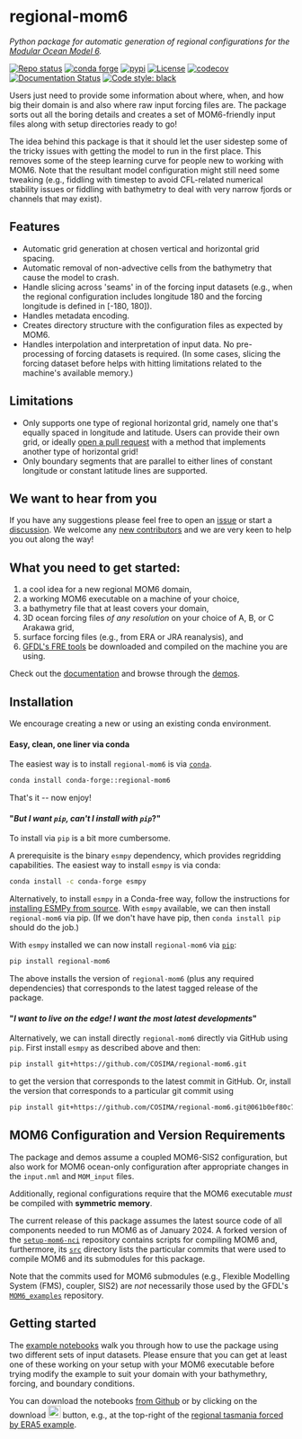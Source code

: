 # regional-mom6

*Python package for automatic generation of regional configurations for the [Modular Ocean Model 6](https://github.com/mom-ocean/MOM6).*

[![Repo status](https://www.repostatus.org/badges/latest/active.svg?style=flat-square)](https://www.repostatus.org/#active)
[![conda forge](https://img.shields.io/conda/vn/conda-forge/regional-mom6.svg)](https://anaconda.org/conda-forge/regional-mom6)
[![pypi](https://badge.fury.io/py/regional-mom6.svg)](https://badge.fury.io/py/regional-mom6)
[![License](https://img.shields.io/badge/License-MIT-blue.svg?style=flat-square)](https://mit-license.org)
[![codecov](https://codecov.io/gh/COSIMA/regional-mom6/branch/main/graph/badge.svg?token=7OEZ1UZRY4)](https://codecov.io/gh/COSIMA/regional-mom6)
[![Documentation Status](https://readthedocs.org/projects/regional-mom6/badge/?version=latest)](https://regional-mom6.readthedocs.io/en/latest/?badge=latest)
[![Code style: black](https://img.shields.io/badge/code%20style-black-000000.svg)](https://github.com/psf/black)

Users just need to provide some information about where, when, and how big their domain is and also where raw input forcing files are. The package sorts out all the boring details and creates a set of MOM6-friendly input files along with setup directories ready to go! 

The idea behind this package is that it should let the user sidestep some of the tricky issues with getting the model to run in the first place. This removes some of the steep learning curve for people new to working with MOM6. Note that the resultant model configuration might still need some tweaking (e.g., fiddling with timestep to avoid CFL-related numerical stability issues or fiddling with bathymetry to deal with very narrow fjords or channels that may exist).


## Features

- Automatic grid generation at chosen vertical and horizontal grid spacing.
- Automatic removal of non-advective cells from the bathymetry that cause the model to crash.
- Handle slicing across 'seams' in of the forcing input datasets (e.g., when the regional
  configuration includes longitude 180 and the forcing longitude is defined in [-180, 180]).
- Handles metadata encoding.
- Creates directory structure with the configuration files as expected by MOM6.
- Handles interpolation and interpretation of input data. No pre-processing of forcing datasets is required. (In some cases, slicing the forcing dataset before helps with hitting limitations related to the machine's available memory.)

## Limitations

- Only supports one type of regional horizontal grid, namely one that's equally spaced in longitude
  and latitude. Users can provide their own grid, or ideally [open a pull request](https://github.com/COSIMA/regional-mom6/pulls) with a method that implements another type of horizontal grid!
- Only boundary segments that are parallel to either lines of constant longitude or constant latitude
  lines are supported.


## We want to hear from you

If you have any suggestions please feel free to open an [issue](https://github.com/COSIMA/regional-mom6/issues) or start a [discussion](https://github.com/COSIMA/regional-mom6/discussions). We welcome any [new contributors](https://regional-mom6.readthedocs.io/en/latest/contributing.html) and we are very keen to help you out along the way!


## What you need to get started:

1. a cool idea for a new regional MOM6 domain,
2. a working MOM6 executable on a machine of your choice, 
3. a bathymetry file that at least covers your domain,
4. 3D ocean forcing files *of any resolution* on your choice of A, B, or C Arakawa grid,
5. surface forcing files (e.g., from ERA or JRA reanalysis), and
6. [GFDL's FRE tools](https://github.com/NOAA-GFDL/FRE-NCtools) be downloaded and compiled on the machine you are using.

Check out the [documentation](https://regional-mom6.readthedocs.io/en/latest/) and browse through the [demos](https://regional-mom6.readthedocs.io/en/latest/demos.html).


## Installation

We encourage creating a new or using an existing conda environment.

#### Easy, clean, one liner via conda

The easiest way is to install `regional-mom6` is via [`conda`](https://anaconda.org/conda-forge/regional-mom6).

```bash
conda install conda-forge::regional-mom6
```

That's it -- now enjoy!

#### "*But I want `pip`, can't I install with `pip`*?"

To install via `pip` is a bit more cumbersome.

A prerequisite is the binary `esmpy` dependency, which provides regridding capabilities.
The easiest way to install `esmpy` is via conda:

```bash
conda install -c conda-forge esmpy
```

Alternatively, to install `esmpy` in a Conda-free way, follow the instructions for [installing ESMPy from
source](https://earthsystemmodeling.org/esmpy_doc/release/latest/html/install.html#installing-esmpy-from-source).
With `esmpy` available, we can then install `regional-mom6` via pip. (If we don't have have pip, then
`conda install pip` should do the job.)

With `esmpy` installed we can now install `regional-mom6` via [`pip`](https://pypi.org/project/regional-mom6/):

```bash
pip install regional-mom6
```

The above installs the version of `regional-mom6` (plus any required dependencies) that corresponds to the latest tagged release of the package.

#### "*I want to live on the edge! I want the most latest developments*"

Alternatively, we can install directly `regional-mom6` directly via GitHub using `pip`.
First install `esmpy` as described above and then:

```bash
pip install git+https://github.com/COSIMA/regional-mom6.git
```

to get the version that corresponds to the latest commit in GitHub.
Or, install the version that corresponds to a particular git commit using

```bash
pip install git+https://github.com/COSIMA/regional-mom6.git@061b0ef80c7cbc04de0566df329c4ea472002f7e
```

## MOM6 Configuration and Version Requirements

The package and demos assume a coupled MOM6-SIS2 configuration, but also work for MOM6 ocean-only configuration after appropriate changes in the `input.nml` and `MOM_input` files.

Additionally, regional configurations require that the MOM6 executable _must_ be compiled with **symmetric memory**.

The current release of this package assumes the latest source code of all components needed to run MOM6 as of
January 2024. A forked version of the [`setup-mom6-nci`](https://github.com/ashjbarnes/setup-mom6-nci) repository
contains scripts for compiling MOM6 and, furthermore, its [`src`](https://github.com/ashjbarnes/setup-mom6-nci/tree/setup-mom6/src)
directory lists the particular commits that were used to compile MOM6 and its submodules for this package.

Note that the commits used for MOM6 submodules (e.g., Flexible Modelling System (FMS), coupler, SIS2) are _not_
necessarily those used by the GFDL's [`MOM6_examples`](https://github.com/NOAA-GFDL/MOM6-examples) repository.


## Getting started

The [example notebooks](https://regional-mom6.readthedocs.io/en/latest/demos.html) walk you through how to use
the package using two different sets of input datasets.
Please ensure that you can get at least one of these working on your setup with your MOM6 executable before trying modify the example to suit your domain with your bathymethry, forcing, and boundary conditions.

You can download the notebooks [from Github](https://github.com/COSIMA/regional-mom6/tree/ncc/installation/demos) or by clicking on the download <img width="22" alt="download" src="https://github.com/COSIMA/regional-mom6/assets/7112768/2c1ae149-c6a8-4395-ab09-2f77588008d9"> button, e.g., at the top-right of the [regional tasmania forced by ERA5 example](https://regional-mom6.readthedocs.io/en/latest/demo_notebooks/reanalysis-forced.html).

